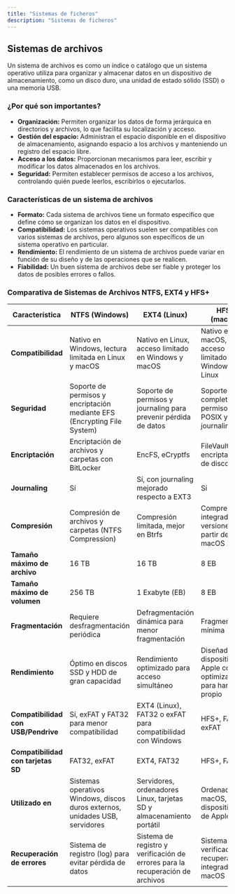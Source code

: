```yaml
---
title: "Sistemas de ficheros"
description: "Sistemas de ficheros"
---
```


## Sistemas de archivos

Un sistema de archivos es como un índice o catálogo que un sistema operativo utiliza para organizar y almacenar datos en un dispositivo de almacenamiento, como un disco duro, una unidad de estado sólido (SSD) o una memoria USB.

### ¿Por qué son importantes?

-   **Organización:** Permiten organizar los datos de forma jerárquica en directorios y archivos, lo que facilita su localización y acceso.
-   **Gestión del espacio:** Administran el espacio disponible en el dispositivo de almacenamiento, asignando espacio a los archivos y manteniendo un registro del espacio libre.
-   **Acceso a los datos:** Proporcionan mecanismos para leer, escribir y modificar los datos almacenados en los archivos.
-   **Seguridad:** Permiten establecer permisos de acceso a los archivos, controlando quién puede leerlos, escribirlos o ejecutarlos.

### Características de un sistema de archivos

-   **Formato:** Cada sistema de archivos tiene un formato específico que define cómo se organizan los datos en el dispositivo.
-   **Compatibilidad:** Los sistemas operativos suelen ser compatibles con varios sistemas de archivos, pero algunos son específicos de un sistema operativo en particular.
-   **Rendimiento:** El rendimiento de un sistema de archivos puede variar en función de su diseño y de las operaciones que se realicen.
-   **Fiabilidad:** Un buen sistema de archivos debe ser fiable y proteger los datos de posibles errores o fallos.

### Comparativa de Sistemas de Archivos NTFS, EXT4 y HFS+

| Característica                      | NTFS (Windows)                                                               | EXT4 (Linux)                                                                   | HFS+ (macOS)                                                           |
| ----------------------------------- | ---------------------------------------------------------------------------- | ------------------------------------------------------------------------------ | ---------------------------------------------------------------------- |
| **Compatibilidad**                  | Nativo en Windows, lectura limitada en Linux y macOS                         | Nativo en Linux, acceso limitado en Windows y macOS                            | Nativo en macOS, acceso limitado en Windows y Linux                    |
| **Seguridad**                       | Soporte de permisos y encriptación mediante EFS (Encrypting File System)     | Soporte de permisos y journaling para prevenir pérdida de datos                | Soporte completo de permisos POSIX y journaling                        |
| **Encriptación**                    | Encriptación de archivos y carpetas con BitLocker                            | EncFS, eCryptfs                                                                | FileVault para encriptación de discos                                  |
| **Journaling**                      | Sí                                                                           | Sí, con journaling mejorado respecto a EXT3                                    | Sí                                                                     |
| **Compresión**                      | Compresión de archivos y carpetas (NTFS Compression)                         | Compresión limitada, mejor en Btrfs                                            | Compresión integrada en versiones a partir de macOS 10.6               |
| **Tamaño máximo de archivo**        | 16 TB                                                                        | 16 TB                                                                          | 8 EB                                                                   |
| **Tamaño máximo de volumen**        | 256 TB                                                                       | 1 Exabyte (EB)                                                                 | 8 EB                                                                   |
| **Fragmentación**                   | Requiere desfragmentación periódica                                          | Defragmentación dinámica para menor fragmentación                              | Fragmentación mínima                                                   |
| **Rendimiento**                     | Óptimo en discos SSD y HDD de gran capacidad                                 | Rendimiento optimizado para acceso simultáneo                                  | Diseñado para dispositivos Apple con optimización para hardware propio |
| **Compatibilidad con USB/Pendrive** | Sí, exFAT y FAT32 para menor compatibilidad                                  | EXT4 (Linux), FAT32 o exFAT para compatibilidad con Windows                    | HFS+, FAT32, exFAT                                                     |
| **Compatibilidad con tarjetas SD**  | FAT32, exFAT                                                                 | EXT4, FAT32                                                                    | HFS+, FAT32                                                            |
| **Utilizado en**                    | Sistemas operativos Windows, discos duros externos, unidades USB, servidores | Servidores, ordenadores Linux, tarjetas SD y almacenamiento portátil           | Ordenadores macOS, dispositivos de Apple                               |
| **Recuperación de errores**         | Sistema de registro (log) para evitar pérdida de datos                       | Sistema de registro y verificación de errores para la recuperación de archivos | Sistemas de verificación y recuperación integrados en macOS            |
